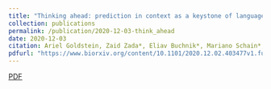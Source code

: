 ```yaml
---
title: "Thinking ahead: prediction in context as a keystone of language in humans and machines"
collection: publications
permalink: /publication/2020-12-03-think_ahead
date: 2020-12-03
citation: Ariel Goldstein, Zaid Zada*, Eliav Buchnik*, Mariano Schain*, Amy Price*, Bobbi Aubrey*, Samuel A. Nastase*, '<b>Amir Feder</b>*, Dotan Emanuel*, Alon Cohen*, Aren Jansen*, Harshvardhan Gazula, Gina Choe, Aditi Rao, Catherine Kim, Colton Casto, Fanda Lora, Adeen Flinker, Sasha Devore, Werner Doyle, Daniel Friedman, Patricia Dugan, Avinatan Hassidim, Michael Brenner, Yossi Matias, Kenneth A. Norman, Orrin Devinsky and Uri Hasson. "Thinking ahead: prediction in context as a keystone of language in humans and machines"'
pdfurl: "https://www.biorxiv.org/content/10.1101/2020.12.02.403477v1.full"
---  
```

<a href='https://www.biorxiv.org/content/10.1101/2020.12.02.403477v1.full'>PDF</a>
&nbsp;&nbsp;&nbsp;&nbsp;
